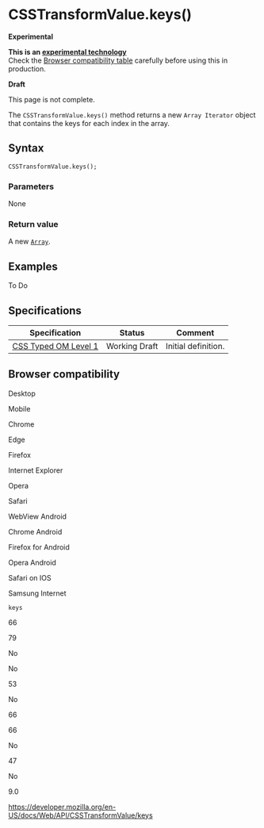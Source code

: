 # CSSTransformValue.keys()

**Experimental**

**This is an [experimental technology](https://developer.mozilla.org/en-US/docs/MDN/Guidelines/Conventions_definitions#experimental)**  
Check the [Browser compatibility table](#browser_compatibility) carefully before using this in production.

**Draft**

This page is not complete.

The `CSSTransformValue.keys()` method returns a new `Array Iterator` object that contains the keys for each index in the array.

## Syntax

    CSSTransformValue.keys();

### Parameters

None

### Return value

A new [`Array`](https://developer.mozilla.org/en-US/docs/Web/JavaScript/Reference/Global_Objects/Array).

## Examples

To Do

## Specifications

<table><thead><tr class="header"><th>Specification</th><th>Status</th><th>Comment</th></tr></thead><tbody><tr class="odd"><td><a href="https://drafts.css-houdini.org/css-typed-om-1/#dom-csstransformvalue">CSS Typed OM Level 1</a></td><td><span class="spec-wd">Working Draft</span></td><td>Initial definition.</td></tr></tbody></table>

## Browser compatibility

Desktop

Mobile

Chrome

Edge

Firefox

Internet Explorer

Opera

Safari

WebView Android

Chrome Android

Firefox for Android

Opera Android

Safari on IOS

Samsung Internet

`keys`

66

79

No

No

53

No

66

66

No

47

No

9.0

<a href="https://developer.mozilla.org/en-US/docs/Web/API/CSSTransformValue/keys" class="_attribution-link">https://developer.mozilla.org/en-US/docs/Web/API/CSSTransformValue/keys</a>
